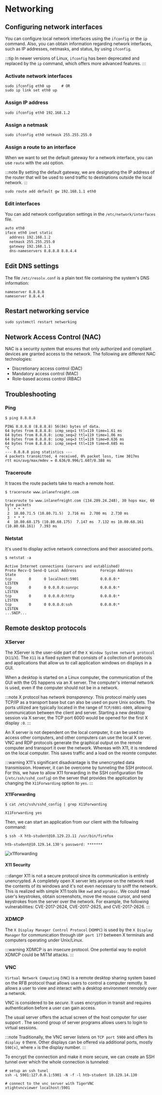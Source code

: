 # Networking

## Configuring network interfaces

You can configure local network interfaces using the `ifconfig` or the `ip` command. Also, you can obtain information regarding network interfaces, such as IP addresses, netmasks, and status, by using `ifconfig`.

:::tip
In newer versions of Linux, `ifconfig` has been deprecated and replaced by the `ip` command, which offers more advanced features. 
:::

### Activate network interfaces

```console
sudo ifconfig eth0 up     # OR
sudo ip link set eth0 up
```

### Assign IP address

```console
sudo ifconfig eth0 192.168.1.2
```

### Assign a netmask

```console
sudo ifconfig eth0 netmask 255.255.255.0
```

### Assign a route to an interface

When we want to set the default gateway for a network interface, you can use `route` with the `add` option.

:::note
By setting the default gateway, we are designating the IP address of the router that will be used to send traffic to destinations outside the local network.
:::

```console
sudo route add default gw 192.168.1.1 eth0
```

### Edit interfaces

You can add network configuration settings in the `/etc/network/interfaces` file.

```txt
auto eth0
iface eth0 inet static
  address 192.168.1.2
  netmask 255.255.255.0
  gateway 192.168.1.1
  dns-nameservers 8.8.8.8 8.8.4.4
```

## Edit DNS settings

The file `/etc/resolv.conf` is a plain text file containing the system's DNS information:

```text
nameserver 8.8.8.8
nameserver 8.8.4.4
```

## Restart networking service

```console
sudo systemctl restart networking
```

## Network Access Control (NAC)

NAC is a security system that ensures that only authorized and compliant devices are granted access to the network. The following are different NAC technologies:

- Discretionary access control (DAC)
- Mandatory access control (MAC)
- Role-based access control (RBAC)

## Troubleshooting

### Ping

```console
$ ping 8.8.8.8

PING 8.8.8.8 (8.8.8.8) 56(84) bytes of data.
64 bytes from 8.8.8.8: icmp_seq=1 ttl=119 time=1.61 ms
64 bytes from 8.8.8.8: icmp_seq=2 ttl=119 time=1.06 ms
64 bytes from 8.8.8.8: icmp_seq=3 ttl=119 time=0.636 ms
64 bytes from 8.8.8.8: icmp_seq=4 ttl=119 time=0.685 ms
^C
--- 8.8.8.8 ping statistics ---
4 packets transmitted, 4 received, 0% packet loss, time 3017ms
rtt min/avg/max/mdev = 0.636/0.996/1.607/0.388 ms
```

### Traceroute

It traces the route packets take to reach a remote host.

```console
$ traceroute www.inlanefreight.com

traceroute to www.inlanefreight.com (134.209.24.248), 30 hops max, 60 byte packets
 1  * * *
 2  10.80.71.5 (10.80.71.5)  2.716 ms  2.700 ms  2.730 ms
 3  * * *
 4  10.80.68.175 (10.80.68.175)  7.147 ms  7.132 ms 10.80.68.161 (10.80.68.161)  7.393 ms
```

### Netstat

It's used to display active network connections and their associated ports.

```console
$ netstat -a

Active Internet connections (servers and established)
Proto Recv-Q Send-Q Local Address           Foreign Address         State      
tcp        0      0 localhost:5901          0.0.0.0:*               LISTEN     
tcp        0      0 0.0.0.0:sunrpc          0.0.0.0:*               LISTEN     
tcp        0      0 0.0.0.0:http            0.0.0.0:*               LISTEN     
tcp        0      0 0.0.0.0:ssh             0.0.0.0:*               LISTEN
...SNIP...
```

## Remote desktop protocols

### XServer

The XServer is the user-side part of the `X Window System network protocol` (`X11`/`X`). The `X11` is a fixed system that consists of a collection of protocols and applications that allow us to call application windows on displays in a GUI.

When a desktop is started on a Linux computer, the communication of the GUI with the OS happens via an X server. The computer's internal network is used, even if the computer should not be in a network.

:::note
X protocol has _network transparency_. This protocol mainly uses TCP/IP as a transport base but can also be used on pure Unix sockets. The ports utilized are typically located in the range of `TCP/6001-6009`, allowing communication between the client and server. Starting a new desktop session via X server, the TCP port 6000 would be opened for the first X display `:0`.
:::

An X server is not dependent on the local computer, it can be used to access other computers, and other computers can use the local X server. VNC and RDP protocols generate the graphical output on the remote computer and transport it over the network. Whereas with X11, it is rendered on the local computer. This saves traffic and a load on the reomte computer.

:::warning
X11's significant disadvantage is the unencrypted data transmission. However, it can be overcome by tunneling the SSH protocol. For this, we have to allow X11 forwarding in the SSH configuration file (`/etc/ssh/sshd_config`) on the server that provides the application by changing the `X11Forwarding` option to `yes`.
:::

#### X11Forwarding

```console
$ cat /etc/ssh/sshd_config | grep X11Forwarding

X11Forwarding yes
```

Then, we can start an application from our client with the following command:

```console
$ ssh -X htb-student@10.129.23.11 /usr/bin/firefox

htb-student@10.129.14.130's password: *******
```

![x11forwarding](image.png)

#### X11 Security

:::danger
X11 is not a secure protocol since its communication is entirely unencrypted. A completely open X server lets anyone on the network read the contents of its windows and it's not even necessary to sniff the network. This is realized with simple X11 tools like `xwd` and `xgrabsc`. We could read user's keystrokes, obtain screenshots, move the mouse cursor, and send keystrokes from the server over the network. For example, the following vulnerabilities: CVE-2017-2624, CVE-2017-2625, and CVE-2017-2626.
:::

### XDMCP

The `X Display Manager Control Protocol` (`XDMPC`) is used by the `X Display Manager` for communication through `UDP port 177` between X terminals and computers operating under Unix/Linux.

:::warning
XDMCP is an insecure protocol. One potential way to exploit XDMCP could be MITM attacks.
:::

### VNC

`Virtual Network Computing` (`VNC`) is a remote desktop sharing system based on the RFB protocol thaat allows users to control a computer remotly. It allows a user to view and interact with a desktop environment remotely over a netwrok.

VNC is considered to be _secure_. It uses encryption in transit and requires authentication before a user can gain access.

The usual server offers the actual screen of the host computer for user support . The second group of server programs allows users to login to virtual sessions.

:::note
Traditionally, the VNC server listens on `TCP port 5900` and offers its `display 0` there. Other displays can be offered via additional ports, mostly `590[x]`, where `x` is the display number.
:::

To encrypt the connection and make it more secure, we can create an SSH tunnel over which the whole connection is tunneled:

```console
# setup an ssh tunel
ssh -L 5901:127.0.0.1:5901 -N -f -l htb-student 10.129.14.130

# connect to the vnc server with TigerVNC
xtightvncviewer localhost:5901
```
